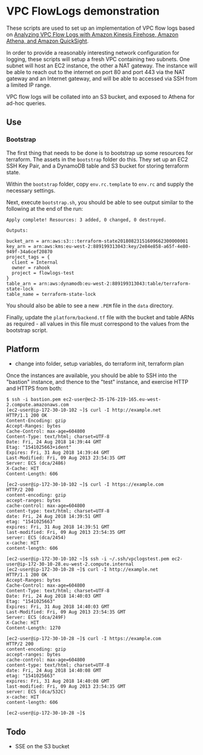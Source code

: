 # VPC FlowLogs demonstration

These scripts are used to set up an implementation of VPC flow logs based on [Analyzing VPC Flow Logs with Amazon Kinesis Firehose, Amazon Athena, and Amazon QuickSight]("https://aws.amazon.com/blogs/big-data/analyzing-vpc-flow-logs-with-amazon-kinesis-firehose-amazon-athena-and-amazon-quicksight/").

In order to provide a reasonably interesting network configuration for logging, these scripts will setup a fresh VPC containing two subnets. One subnet will host an EC2 instance, the other a NAT gateway. The instance will be able to reach out to the internet on port 80 and port 443 via the NAT gateway and an Internet gateway, and will be able to accessed via SSH from a limited IP range.

VPC flow logs will be collated into an S3 bucket, and exposed to Athena for ad-hoc queries.

## Use

### Bootstrap
The first thing that needs to be done is to bootstrap up some resources for terraform. The assets in the `bootstrap` folder do this. They set up an EC2 SSH Key Pair, and a DynamoDB table and S3 bucket for storing terraform state.

Within the `bootstrap` folder, copy `env.rc.template` to `env.rc` and supply the necessary settings.

Next, execute `bootstrap.sh`, you should be able to see output similar to the following at the end of the run:

```
Apply complete! Resources: 3 added, 0 changed, 0 destroyed.

Outputs:

bucket_arn = arn:aws:s3:::terraform-state20180823151609662300000001
key_arn = arn:aws:kms:eu-west-2:889199313043:key/2e84e858-a65f-4e80-949f-34a6cef20870
project_tags = {
  client = Internal
  owner = rahook
  project = flowlogs-test
}
table_arn = arn:aws:dynamodb:eu-west-2:889199313043:table/terraform-state-lock
table_name = terraform-state-lock
```

You should also be able to see a new `.PEM` file in the `data` directory.

Finally, update the `platform/backend.tf` file with the bucket and table ARNs as required - all values in this file must correspond to the values from the bootstrap script.

## Platform
 - change into folder, setup variables, do terraform init, terraform plan

Once the instances are available, you should be able to SSH into the "bastion" instance, and thence to the "test" instance, and exercise HTTP and HTTPS from both:
```
$ ssh -i bastion.pem ec2-user@ec2-35-176-219-165.eu-west-2.compute.amazonaws.com
[ec2-user@ip-172-30-10-102 ~]$ curl -I http://example.net
HTTP/1.1 200 OK
Content-Encoding: gzip
Accept-Ranges: bytes
Cache-Control: max-age=604800
Content-Type: text/html; charset=UTF-8
Date: Fri, 24 Aug 2018 14:39:44 GMT
Etag: "1541025663+ident"
Expires: Fri, 31 Aug 2018 14:39:44 GMT
Last-Modified: Fri, 09 Aug 2013 23:54:35 GMT
Server: ECS (dca/2486)
X-Cache: HIT
Content-Length: 606

[ec2-user@ip-172-30-10-102 ~]$ curl -I https://example.com
HTTP/2 200
content-encoding: gzip
accept-ranges: bytes
cache-control: max-age=604800
content-type: text/html; charset=UTF-8
date: Fri, 24 Aug 2018 14:39:51 GMT
etag: "1541025663"
expires: Fri, 31 Aug 2018 14:39:51 GMT
last-modified: Fri, 09 Aug 2013 23:54:35 GMT
server: ECS (dca/2454)
x-cache: HIT
content-length: 606

[ec2-user@ip-172-30-10-102 ~]$ ssh -i ~/.ssh/vpclogstest.pem ec2-user@ip-172-30-10-28.eu-west-2.compute.internal
[ec2-user@ip-172-30-10-28 ~]$ curl -I http://example.net
HTTP/1.1 200 OK
Accept-Ranges: bytes
Cache-Control: max-age=604800
Content-Type: text/html; charset=UTF-8
Date: Fri, 24 Aug 2018 14:40:03 GMT
Etag: "1541025663"
Expires: Fri, 31 Aug 2018 14:40:03 GMT
Last-Modified: Fri, 09 Aug 2013 23:54:35 GMT
Server: ECS (dca/249F)
X-Cache: HIT
Content-Length: 1270

[ec2-user@ip-172-30-10-28 ~]$ curl -I https://example.com
HTTP/2 200
content-encoding: gzip
accept-ranges: bytes
cache-control: max-age=604800
content-type: text/html; charset=UTF-8
date: Fri, 24 Aug 2018 14:40:08 GMT
etag: "1541025663"
expires: Fri, 31 Aug 2018 14:40:08 GMT
last-modified: Fri, 09 Aug 2013 23:54:35 GMT
server: ECS (dca/532C)
x-cache: HIT
content-length: 606

[ec2-user@ip-172-30-10-28 ~]$
```

## Todo
- SSE on the S3 bucket
